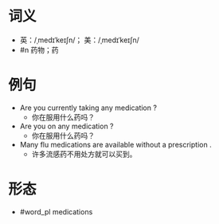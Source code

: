 # 词义
- 英：/ˌmedɪˈkeɪʃn/； 美：/ˌmedɪˈkeɪʃn/
- #n 药物；药
# 例句
- Are you currently taking any medication ?
	- 你在服用什么药吗？
- Are you on any medication ?
	- 你在服用什么药吗？
- Many flu medications are available without a prescription .
	- 许多流感药不用处方就可以买到。
# 形态
- #word_pl medications
